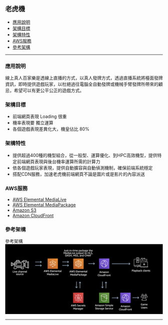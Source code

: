 <h2 id="Game1">老虎機</h2>

*   [應用說明](#Game11)
*   [架構目標](#Game12)
*   [架構特性](#Game13)
*   [AWS服務](#Game14)
*   [參考架構](#Game15)
* * *



<h3 id="Game11">應用說明</h3>

線上真人百家樂是透線上直播的方式，以真人發牌方式，透過直播系統將檯面發牌資訊，即時提供遊戲玩家，以杜絕過往電腦全自動發牌或機械手臂發牌所帶來的顧忌，希望可以有更公平公正的遊戲方式。

<h3 id="Game12">架構目標</h3>

-  前端網頁表現 Loading 很重
-  機率表現要 獨立運算
-  各個遊戲表現差異化大，機皇佔比 80%

<h3 id="Game13">架構特性</h3>

- 提供超過400種的機型組合，從一般型、運算優化、到HPC高效機型，提供特定前端網頁表現與後台機率運算所需的計算力
- 依各個遊戲玩家表現，提供自動擴容與自動偵測機制，確保前端系統穩定
- 搭配CDN服務，加速老虎機前端網頁不論是圖片或是影片的內容派送

<h3 id="Game14">AWS服務</h3>

- [AWS Elemental MediaLive](https://aws.amazon.com/tw/medialive/)
- [AWS Elemental MediaPackage](https://aws.amazon.com/tw/mediapackage/)
- [Amazon S3](https://aws.amazon.com/tw/s3/)
- [Amazon CloudFront](https://aws.amazon.com/tw/cloudfront/)


<h3 id="Game15">參考架構</h3>

參考架構
![Alt text](Game1.jpg)


* * *



